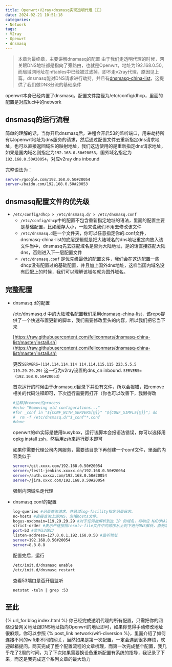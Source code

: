 ```yaml
---
title: Openwrt+V2ray+dnsmasq实现透明代理（五）
date: 2024-02-21 10:51:18
categories:
- Network
tags:
- V2ray
- Openwrt
- dnsmasq
---
```


> 本章为最终章，主要讲解dnsmasq的配置
由于我们走透明代理的时候，网关跟DNS地址都是指向了旁路由，也就是Openwrt，地址为192.168.0.50。而局域网地址在nftables中已经被过滤掉，即不走v2ray代理，原因见上篇。dnsmasq能对DNS请求进行劫持，并且有[dnsmasq-china-list](https://github.com/felixonmars/dnsmasq-china-list)，这提供了我们做DNS分流的基础条件
>
<!-- more -->

openwrt本身已经内置了dnsmasq，配置文件路径为/etc/config/dhcp，里面的配置是对应luci中的network

## dnsmasq的运行流程

简单的理解的话，当你开启dnsmasq后，进程会开启53的监听端口，用来劫持所有以openwrt地址为dns服务的请求，然后通过配置文件去重新指定dns请求地址，也可以直接返回域名的映射地址，我们这边使用的是重新指定dns请求地址，如果是国内域名则指定为`192.168.0.50#20053`，国外域名指定为`192.168.0.50#20054`，对应v2ray dns inbound

完整语法为：

```bash
server=/google.com/192.168.0.50#20054
server=/baidu.com/192.168.0.50#20053
```

## dnsmasq配置文件的优先级

- `/etc/config/dhcp > /etc/dnsmasq.d/ > /etc/dnsmasq.conf`
    - `/etc/config/dhcp`中的配置不包含重新指定地址的语法，里面的配置主要是基础配置，比如缓存大小，一般来说我们不用去修改该文件
    - `/etc/dnsmasq.d`是一个文件夹，你可以任意指定你的.conf文件，dnsmasq-china-list的底层逻辑就是把大陆域名的dns地址重定向放入该文件当中，dnsmasq先去匹配域名是否为大陆地址，是的话直接匹配大陆dns，否则进入下一层配置文件
    - `/etc/dnsmasq.conf` 是优先级最低的配置文件，我们会在这边配置一些dhcp没有配置过的基础配置，并且加上国外dns地址，这样当国内域名没有匹配上的时候，我们可以理解该域名就为国外域名。

## 完整配置

- dnsmasq.d的配置

    
    /etc/dnsmasq.d 中的大陆域名配置我们采用[dnsmasq-china-list](https://github.com/felixonmars/dnsmasq-china-list)，该repo提供了一个快速布置更新的脚本，我们需要修改里头的内容，所以我们把它当下来
    
    [https://raw.githubusercontent.com/felixonmars/dnsmasq-china-list/master/install.sh](https://raw.githubusercontent.com/felixonmars/dnsmasq-china-list/master/install.sh)
    
    更改`SERVERS=(114.114.114.114 114.114.115.115 223.5.5.5 119.29.29.29)` 这一行为v2ray设置的dns_cn inbound. `SERVERS=（192.168.0.50#20053）`
    
    首次运行的时候由于dnsmasq.d目录下并没有文件，所以会报错，把remove相关的代码注释即可，下次运行需要再打开（你也可以改善下，我懒得改
    
    ```bash
    #注释掉remove的process
    #echo "Removing old configurations..."
    #for _conf in "${CONF_WITH_SERVERS[@]}" "${CONF_SIMPLE[@]}"; do
    #  rm -f /etc/dnsmasq.d/"$_conf"*.conf
    #done
    ```
    
    openwrt的sh实际是使用busybox，运行该脚本会报语法错误，你可以选择用opkg install zsh，然后用zsh来运行脚本即可
    
    如果你需要代理公司内网服务，需要该目录下再创建一个conf文件，里面的内容类似于
    
    ```bash
    server=/git.xxxx.com/192.168.0.50#20054
    server=/test1-jenkins.xxxxx.cn/192.168.0.50#20054
    server=/auth.xxxxx.com/192.168.0.50#20054
    server=/jira.xxxx.com/192.168.0.50#20054
    ```
    
    强制内网域名走代理
    
- dnsmasq.conf的配置
    
    ```bash
    log-queries #记录查询请求，并通过log-facility指定记录日志。
    no-hosts #直接查询上游DNS，忽略hosts文件。
    bogus-nxdomain=119.29.29.29 #对于任何被解析到此 IP 的域名，将响应 NXDOMAIN 使其解析失效，可以多次指定 通常用于对于访问不存在的域名，禁止其跳转到运营商的广告站点
    strict-order #表示严格按照resolv-file文件中的顺序从上到下进行DNS解析，直到第一个解析成功为止。
    port=53 #监听53端口
    listen-address=127.0.0.1,192.168.0.50 #监听地址
    server=192.168.0.50#20054
    server=8.8.8.8
    ```
    
    配置完后，运行
    
    ```bash
    /etc/init.d/dnsmasq enable
    /etc/init.d/dnsmasq restart
    ```
    
    查看53端口是否开启监听
    
    `netstat -tuln | grep :53`
    

## 至此
{% url_for blog index.html %}
你已经完成透明代理的所有配置，只需把你的网络设备网关地址跟DNS地址指向Openwrt的地址即可，如果你觉得手动修改地址很麻烦，你可以参照
{% post_link network/wifi-diversion %}，里面介绍了如何连接不同的wifi走不同的网关，当然如果是第一次配置，一定会遇到很多麻烦，欢迎邮箱提问。两天完成了整个配置流程的文章梳理，而第一次完成整个配置，我几乎花了2周的时间，为了下次如果需要换设备重新配置有系统的指导，我记录了下来，而这是我完成这个系列文章的最大动力
